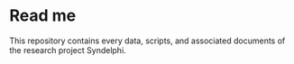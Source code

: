 # Read me

This repository contains every data, scripts, and associated documents of the research project Syndelphi.
